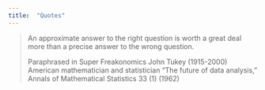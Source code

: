 ```yaml
---
title:  "Quotes"
---
```


>An approximate answer to the right question is worth a great deal more than a precise answer to the wrong question.
>
>Paraphrased in Super Freakonomics
>John Tukey (1915-2000) American mathematician and statistician
>“The future of data analysis,” Annals of Mathematical Statistics 33 (1) (1962)
